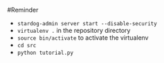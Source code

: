 #Reminder

* `stardog-admin server start --disable-security`
* `virtualenv .` in the repository directory
* `source bin/activate` to activate the virtualenv
* `cd src`
* `python tutorial.py`